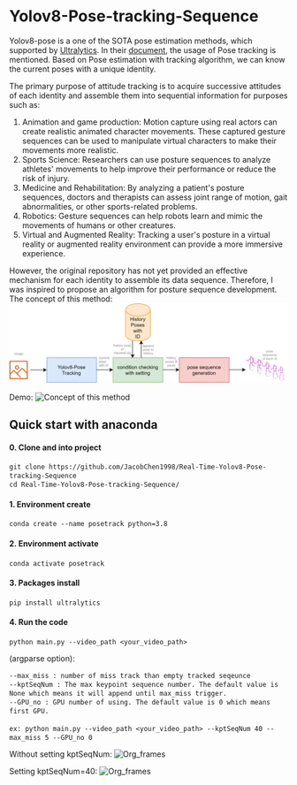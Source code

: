 # Yolov8-Pose-tracking-Sequence

Yolov8-pose is a one of the SOTA pose estimation methods, which supported by [Ultralytics](https://github.com/ultralytics).
In their [document]([https://docs.ultralytics.com/tasks/pose/#models](https://docs.ultralytics.com/modes/track/)), the usage of Pose tracking is mentioned.
Based on Pose estimation with tracking algorithm, we can know the current poses with a unique identity. 

The primary purpose of attitude tracking is to acquire successive attitudes of each identity and assemble them into sequential information for purposes such as:
1. Animation and game production: Motion capture using real actors can create realistic animated character movements. These captured gesture sequences can be used to manipulate virtual characters to make their movements more realistic.
2. Sports Science: Researchers can use posture sequences to analyze athletes' movements to help improve their performance or reduce the risk of injury.
3. Medicine and Rehabilitation: By analyzing a patient's posture sequences, doctors and therapists can assess joint range of motion, gait abnormalities, or other sports-related problems.
4. Robotics: Gesture sequences can help robots learn and mimic the movements of humans or other creatures.
5. Virtual and Augmented Reality: Tracking a user's posture in a virtual reality or augmented reality environment can provide a more immersive experience.

However, the original repository has not yet provided an effective mechanism for each identity to assemble its data sequence.
Therefore, I was inspired to propose an algorithm for posture sequence development.
The concept of this method:
![Concept of this method](https://github.com/JacobChen1998/Real-Time-Yolov8-Pose-tracking-Sequence/blob/main/pose_track_illustruction.png)

Demo:
![Concept of this method](https://github.com/JacobChen1998/Real-Time-Yolov8-Pose-tracking-Sequence/blob/main/demo.gif)

## Quick start with anaconda 

#### 0. Clone and into project 
```
git clone https://github.com/JacobChen1998/Real-Time-Yolov8-Pose-tracking-Sequence
cd Real-Time-Yolov8-Pose-tracking-Sequence/
```

#### 1. Environment create
```
conda create --name posetrack python=3.8
```

#### 2. Environment activate
```
conda activate posetrack
```

#### 3. Packages install
```
pip install ultralytics
```

#### 4. Run the code
```
python main.py --video_path <your_video_path>
```
(argparse option):
```
--max_miss : number of miss track than empty tracked seqeunce
--kptSeqNum : The max keypoint sequence number. The default value is None which means it will append until max_miss trigger.
--GPU_no : GPU number of using. The default value is 0 which means first GPU.

ex: python main.py --video_path <your_video_path> --kptSeqNum 40 --max_miss 5 --GPU_no 0
```

Without setting kptSeqNum:
![Org_frames](https://github.com/JacobChen1998/Real-Time-Yolov8-Pose-tracking-Sequence/blob/main/demo/no_set_max.gif)

Setting kptSeqNum=40:
![Org_frames](https://github.com/JacobChen1998/Real-Time-Yolov8-Pose-tracking-Sequence/blob/main/demo/set_max_40.gif)
